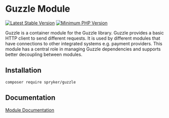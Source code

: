 # Guzzle Module
[![Latest Stable Version](https://poser.pugx.org/spryker/guzzle/v/stable.svg)](https://packagist.org/packages/spryker/guzzle)
[![Minimum PHP Version](https://img.shields.io/badge/php-%3E%3D%207.4-8892BF.svg)](https://php.net/)

Guzzle is a container module for the Guzzle library. Guzzle provides a basic HTTP client to send different requests. It is used by different modules that have connections to other integrated systems e.g. payment providers. This module has a central role in managing Guzzle dependencies and supports better decoupling between modules.

## Installation

```
composer require spryker/guzzle
```

## Documentation

[Module Documentation](https://academy.spryker.com/developing_with_spryker/module_guide/modules.html)
